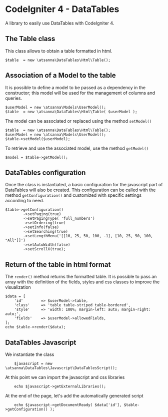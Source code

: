 # CodeIgniter 4 - DataTables
A library to easily use DataTables with CodeIgniter 4.

## The Table class

This class allows to obtain a table formatted in html.

    $table 	= new \atsanna\DataTables\Html\Table();

## Association of a Model to the table

It is possible to define a model to be passed as a dependency in the constructor; this model will be used for the management of columns and queries.

    $userModel = new \atsanna\Models\UserModel();
    $table 	= new \atsanna\DataTables\Html\Table( $userModel );

The model can be associated or replaced using the method `setModel()`

    $table 	= new \atsanna\DataTables\Html\Table();
    $userModel = new \atsanna\Models\UserModel();
    $table->setModel($userModel);

To retrieve and use the associated model, use the method `getModel()`

    $model = $table->getModel();

## DataTables configuration

Once the class is instantiated, a basic configuration for the javascript part of DataTables will also be created.
This configuration can be called with the method `getConfiguration()` and customized with specific settings according to need.

    $table->getConfiguration()
            ->setPaging(true)
            ->setPagingType( 'full_numbers')
            ->setOrdering(true)
            ->setInfo(false)
            ->setSearching(true)
            ->setLengthMenu('[[10, 25, 50, 100, -1], [10, 25, 50, 100, "All"]]')
            ->setAutoWidth(false)
            ->setScrollX(true);

## Return of the table in html format
The `render()` method returns the formatted table.
It is possible to pass an array with the definition of the fields, styles and css classes to improve the visualization 

    $data = [
        'id'        => $userModel->table,
        'class'     => 'table table-striped table-bordered',
        'style'     => 'width: 100%; margin-left: auto; margin-right: auto;',
        'fields'    => $userModel->allowedFields,
    ];
    echo $table->render($data);

## DataTables Javascript
We instantiate the class

		$javascript = new \atsanna\DataTables\Javascript\DataTablesScript();

At this point we can import the javascript and css libraries

		echo $javascript->getExternalLibraries();

At the end of the page, let's add the automatically generated script
		
		echo $javascript->getDocumentReady( $data['id'], $table->getConfiguration() );

